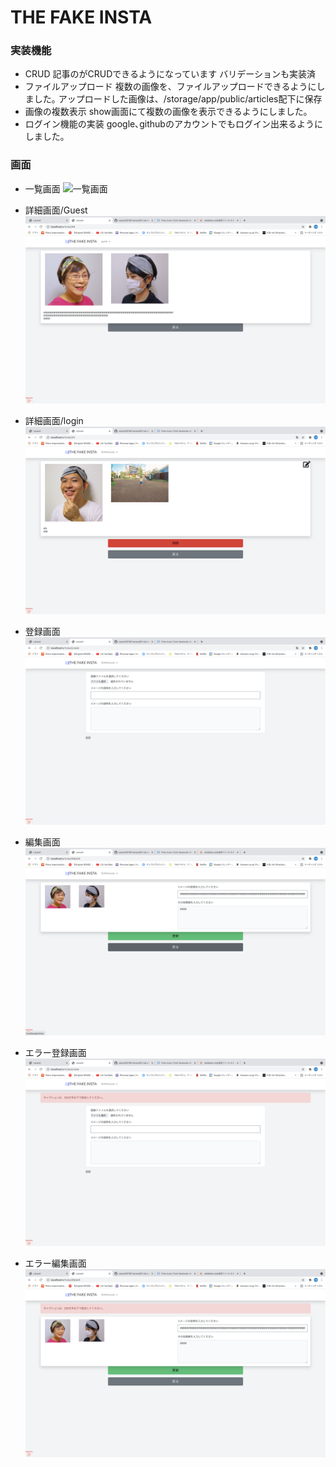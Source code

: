 # THE FAKE INSTA

### 実装機能

- CRUD
記事のがCRUDできるようになっています
バリデーションも実装済
- ファイルアップロード
複数の画像を、ファイルアップロードできるようにしました｡
アップロードした画像は、/storage/app/public/articles配下に保存
- 画像の複数表示
show画面にて複数の画像を表示できるようにしました｡
- ログイン機能の実装
google､githubのアカウントでもログイン出来るようにしました｡

### 画面

* 一覧画面
![一覧画面](./doc/readme_image/index.png)

* 詳細画面/Guest
![詳細画面](./doc/readme_image/show_guest.png)

* 詳細画面/login
![詳細画面](./doc/readme_image/show_login.png)

* 登録画面
![登録画面](./doc/readme_image/create.png)

* 編集画面
![編集画面](./doc/readme_image/edit_fix.png)

* エラー登録画面
![エラー登録](./doc/readme_image/create_validation.png)

* エラー編集画面
![エラー編集](./doc/readme_image/edit_validation.png)

